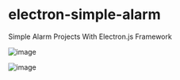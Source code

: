 # electron-simple-alarm
Simple Alarm Projects With Electron.js Framework

![image](https://user-images.githubusercontent.com/51326421/101073632-562b1380-35d2-11eb-95e6-d17ada5d32f5.png)








![image](https://user-images.githubusercontent.com/51326421/101074081-ecf7d000-35d2-11eb-9ddd-ec79d229eb75.png)


